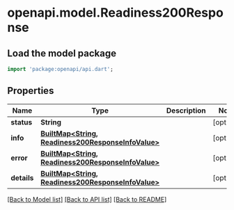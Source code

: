 # openapi.model.Readiness200Response

## Load the model package
```dart
import 'package:openapi/api.dart';
```

## Properties
Name | Type | Description | Notes
------------ | ------------- | ------------- | -------------
**status** | **String** |  | [optional] 
**info** | [**BuiltMap&lt;String, Readiness200ResponseInfoValue&gt;**](Readiness200ResponseInfoValue.md) |  | [optional] 
**error** | [**BuiltMap&lt;String, Readiness200ResponseInfoValue&gt;**](Readiness200ResponseInfoValue.md) |  | [optional] 
**details** | [**BuiltMap&lt;String, Readiness200ResponseInfoValue&gt;**](Readiness200ResponseInfoValue.md) |  | [optional] 

[[Back to Model list]](../README.md#documentation-for-models) [[Back to API list]](../README.md#documentation-for-api-endpoints) [[Back to README]](../README.md)


